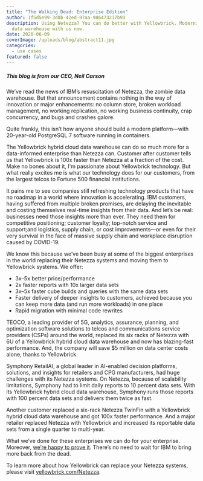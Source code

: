```yaml
---
title: "The Walking Dead: Enterprise Edition"
author: 1f5d5e99-3d0b-42ed-97aa-986473217b93
description: Using Netezza? You can do better with Yellowbrick. Modernize your
  data warehouse with us now.
date: 2020-06-09
coverImage: /uploads/blog/abstract11.jpg
categories:
  - use cases
featured: false
---
```

  
##### This blog is from our CEO, Neil Carson

We’ve read the news of IBM’s resuscitation of Netezza, the zombie data warehouse. But that announcement contains nothing in the way of innovation or major enhancements: no column store, broken workload management, no working replication, no working business continuity, crap concurrency, and bugs and crashes galore.    
 
Quite frankly, this isn’t how anyone should build a modern platform—with 20-year-old PostgreSQL 7 software running in containers.  
 
The Yellowbrick hybrid cloud data warehouse can do so much more for a data-informed enterprise than Netezza can. Customer after customer tells us that Yellowbrick is 100x faster than Netezza at a fraction of the cost. Make no bones about it, I'm passionate about Yellowbrick technology. But what really excites me is what our technology does for our customers, from the largest telcos to Fortune 500 financial institutions.  
 
It pains me to see companies still refreshing technology products that have no roadmap in a world where innovation is accelerating. IBM customers, having suffered from multiple broken promises, are delaying the inevitable and costing themselves real-time insights from their data. And let’s be real: businesses need those insights more than ever. They need them for competitive positioning; customer loyalty; top-notch service and support;and logistics, supply chain, or cost improvements—or even for their very survival in the face of massive supply chain and workplace disruption caused by  COVID-19.  
 
We know this because we’ve been busy at some of the biggest enterprises in the world replacing their Netezza systems and moving them to Yellowbrick systems. We offer:  
- 3x–5x better price/performance 
- 2x faster reports with 10x larger data sets 
- 3x–5x faster cube builds and queries with the same data sets 
- Faster delivery of deeper insights to customers, achieved because you can keep more data (and run more workloads) in one place 
- Rapid migration with minimal code rewrites 

TEOCO, a leading provider of 5G, analytics, assurance, planning, and optimization software solutions to telcos and communications service providers (CSPs) around the world, replaced its six racks of Netezza with 6U of a Yellowbrick hybrid cloud data warehouse and now has blazing-fast performance. And, the company will save $5 million on data center costs alone, thanks to Yellowbrick.  
 
Symphony RetailAI, a global leader in AI-enabled decision platforms, solutions, and insights for retailers and CPG manufacturers, had huge challenges with its Netezza systems. On Netezza, because of scalability limitations, Symphony had to limit daily reports to 10 percent data sets. With its Yellowbrick hybrid cloud data warehouse, Symphony runs those reports with 100 percent data sets and delivers them twice as fast.  
 
Another customer replaced a six-rack Netezza TwinFin with a Yellowbrick hybrid cloud data warehouse and got 100x faster performance. And a major retailer replaced Netezza with Yellowbrick and increased its reportable data sets from a single quarter to multi-year.  
 
What we’ve done for these enterprises we can do for your enterprise. Moreover, [we’re happy to prove it](/netezza/). There’s no need to wait for IBM to bring more back from the dead. 

To learn more about how Yellowbrick can replace your Netezza systems, please visit [yellowbrick.com/Netezza](/netezza/).